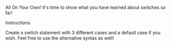 All On Your Own!
It's time to show what you have learned about switches so far!

Instructions

Create a switch statement with 3 different cases and a default case if you wish. Feel free to use the alternative syntax as well!
